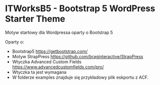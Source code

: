 # ITWorksB5 - Bootstrap 5 WordPress Starter Theme

Motyw startowy dla Wordpressa oparty o Bootstrap 5

Oparty o:
- Bootstrap5 https://getbootstrap.com/
- Motyw StrapPress https://github.com/braginteractive/StrapPress
- Wtyczka Advanced Custom Fields https://www.advancedcustomfields.com/pro/
 - Wtyczka ta jest wymagana
 -  W folderze examples znajduje się przykładowy plik eskportu z ACF.

